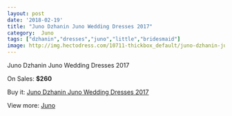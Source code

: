 ```yaml
---
layout: post
date: '2018-02-19'
title: "Juno Dzhanin Juno Wedding Dresses 2017"
category:  Juno
tags: ["dzhanin","dresses","juno","little","bridesmaid"]
image: http://img.hectodress.com/10711-thickbox_default/juno-dzhanin-juno-wedding-dresses-2013.jpg
---
```

Juno Dzhanin Juno Wedding Dresses 2017

On Sales: **$260**
<a href="https://www.hectodress.com/-juno/5290-juno-dzhanin-juno-wedding-dresses-2013.html"><amp-img layout="responsive" width="600" height="600" src="//img.hectodress.com/10711-thickbox_default/juno-dzhanin-juno-wedding-dresses-2013.jpg" alt="Juno Dzhanin Juno Wedding Dresses 2017 0" /></a>

Buy it: [Juno Dzhanin Juno Wedding Dresses 2017](https://www.hectodress.com/-juno/5290-juno-dzhanin-juno-wedding-dresses-2013.html "Juno Dzhanin Juno Wedding Dresses 2017")

View more: [ Juno](https://www.hectodress.com/88--juno " Juno")